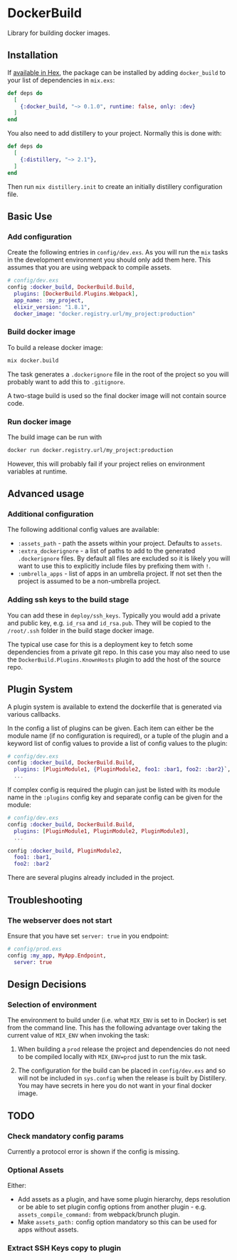 # DockerBuild

Library for building docker images.

## Installation

If [available in Hex](https://hex.pm/docs/publish), the package can be installed
by adding `docker_build` to your list of dependencies in `mix.exs`:

```elixir
def deps do
  [
    {:docker_build, "~> 0.1.0", runtime: false, only: :dev}
  ]
end
```

You also need to add distillery to your project.  Normally this is done with:

```elixir
def deps do
  [
    {:distillery, "~> 2.1"},
  ]
end
```

Then run `mix distillery.init` to create an initially distillery configuration file.

## Basic Use

### Add configuration

Create the following entries in `config/dev.exs`.  As you will run the `mix` tasks in the
development environment you should only add them here.  This assumes that
you are using webpack to compile assets.

```elixir
# config/dev.exs
config :docker_build, DockerBuild.Build,
  plugins: [DockerBuild.Plugins.Webpack],
  app_name: :my_project,
  elixir_version: "1.8.1",
  docker_image: "docker.registry.url/my_project:production"
```

### Build docker image

To build a release docker image:

```bash
mix docker.build
```

The task generates a `.dockerignore` file in the root of the project so you will probably
want to add this to `.gitignore`.

A two-stage build is used so the final docker image will not contain source code.

### Run docker image
The build image can be run with
```bash
docker run docker.registry.url/my_project:production
```
However, this will probably fail if your project relies on environment variables at runtime.

## Advanced usage

### Additional configuration

The following additional config values are available:

  * `:assets_path` - path the assets within your project. Defaults to `assets`.
  * `:extra_dockerignore` - a list of paths to add to the generated `.dockerignore` files. By
  default all files are excluded so it is likely you will want to use this to explicitly
  include files by prefixing them with `!`.
  * `:umbrella_apps` - list of apps in an umbrella project.  If not set then the project is
  assumed to be a non-umbrella project.

### Adding ssh keys to the build stage

You can add these in `deploy/ssh_keys`.  Typically you would add a private and public key, e.g.
`id_rsa` and `id_rsa.pub`.  They will be copied to the `/root/.ssh` folder in the build
stage docker image.

The typical use case for this is a deployment key to fetch some dependencies from a private
git repo.  In this case you may also need to use the `DockerBuild.Plugins.KnownHosts` plugin
to add the host of the source repo.

## Plugin System

A plugin system is available to extend the dockerfile that is generated via various callbacks.

In the config a list of plugins can be given.  Each item can either be the module name (if no
configuration is required), or a tuple of the plugin and a keyword list of config values to provide
a list of config values to the plugin:

```elixir
# config/dev.exs
config :docker_build, DockerBuild.Build,
  plugins: [PluginModule1, {PluginModule2, foo1: :bar1, foo2: :bar2}`, PluginModule3],
  ...
```

If complex config is required the plugin can just be listed with its module name in the
`:plugins` config key and separate config can be given for the module:

```elixir
# config/dev.exs
config :docker_build, DockerBuild.Build,
  plugins: [PluginModule1, PluginModule2, PluginModule3],
  ...

config :docker_build, PluginModule2,
  foo1: :bar1,
  foo2: :bar2
```

There are several plugins already included in the project.

## Troubleshooting

### The webserver does not start

Ensure that you have set `server: true` in you endpoint:

```elixir
# config/prod.exs
config :my_app, MyApp.Endpoint,
  server: true
```

## Design Decisions

### Selection of environment

The environment to build under (i.e. what `MIX_ENV` is set to in Docker) is set from the command line.  This has the following advantage over taking the current value of `MIX_ENV` when invoking the task:

1. When building a `prod` release the project and dependencies do not need to be compiled locally with `MIX_ENV=prod` just to run the mix task.

2. The configuration for the build can be placed in `config/dev.exs` and so will not be included in `sys.config` when the release is built by Distillery.  You may have secrets in here you do not want in your final docker image.

## TODO

### Check mandatory config params

Currently a protocol error is shown if the config is missing.

### Optional Assets

Either:
  * Add assets as a plugin, and have some plugin hierarchy, deps resolution or be able to set
  plugin config options from another plugin - e.g. `assets_compile_command:` from webpack/brunch plugin.
  * Make `assets_path:` config option mandatory so this can be used for apps without assets.

### Extract SSH Keys copy to plugin
